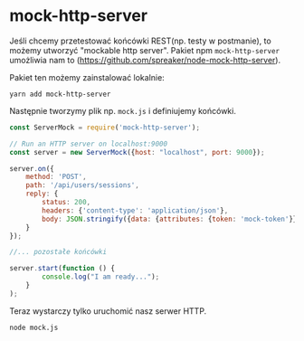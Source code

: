 # mock-http-server

Jeśli chcemy przetestować końcówki REST(np. testy w postmanie), to możemy utworzyć "mockable http server".
Pakiet npm `mock-http-server` umożliwia nam to (https://github.com/spreaker/node-mock-http-server).

Pakiet ten możemy zainstalować lokalnie:
```
yarn add mock-http-server
```

Następnie tworzymy plik np. `mock.js` i definiujemy końcówki.
``` javascript
const ServerMock = require('mock-http-server');

// Run an HTTP server on localhost:9000
const server = new ServerMock({host: "localhost", port: 9000});

server.on({
    method: 'POST',
    path: '/api/users/sessions',
    reply: {
        status: 200,
        headers: {'content-type': 'application/json'},
        body: JSON.stringify({data: {attributes: {token: 'mock-token'}}})
    }
});

//... pozostałe końcówki

server.start(function () {
        console.log("I am ready...");
    }
);
```

Teraz wystarczy tylko uruchomić nasz serwer HTTP.
```
node mock.js
```
